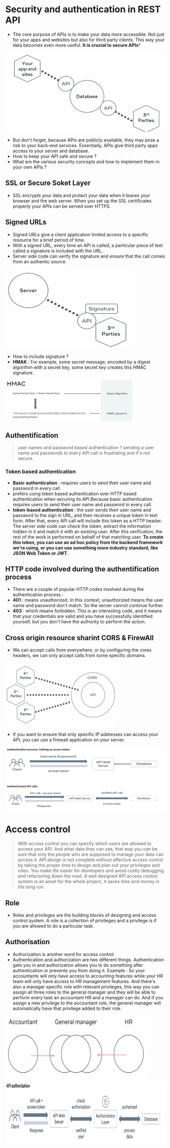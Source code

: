 
# Security and authentication in REST API
- The core purpose of APIs is to make your data more accessible. Not just for your apps and websites but also for third party clients. This way your data becomes even more useful. **It is crucial to secure APIs***

<img src="./images/API_accessible.png" width="500" height="250" alt="Security">

- But don't forget, because APIs are publicly available, they may pose a risk to your back-end services. Essentially, APIs give third party apps access to your server and database.
- How to keep your API safe and secure ?
- What are the various security concepts and how to implement them in your own APIs ?

## SSL or Secure Soket Layer
- SSL encrypts your data and protect your data when it leaves your browser and the web server. When you set up the SSL certificates properly your APIs can be served over HTTPS.

## Signed URLs
- Signed URLs give a client application limited access to a specific resource for a brief period of time. 
- With a signed URL, every time an API is called, a particular piece of text called a signature is included with the URL.
- Server side code can verify the signature and ensure that the call comes from an authentic source.
<img src="./images/Signature.png" width="400" height="250" alt="Security">

- How to include signature ?   
- **HMAK** : For example, some secret message, encoded by a digest algorithm with a secret key, some secret key creates this HMAC signature. 
<img src="./images/hmak.png" width="400" height="130" alt="Security">


## Authentification 
> user names and password based authentication ? sending a user name and passwords to every API call is frustrating and it's not secure.
### Token based authentication
- **Basic authentication** : requires users to send their user name and password in every call.
- prefers using token based authentication over HTTP based authentication when securing its API.Because basic authentication requires users to send their user name and password in every call.
- **token-based authentication** : the user sends their user name and password to the sign in URL, and then receives a unique token in text form. After that, every API call will include this token as a HTTP header. The server side code can check the token, extract the information hidden in it and match it with an existing user. After this verification, the rest of the work is performed on behalf of that matching user. **To create this token, you can use an ad hoc policy from the backend framework we're using, or you can use something more industry standard, like JSON Web Token or JWT.**

## HTTP code involved during the authentification process
- There are a couple of popular HTTP codes involved during the authentication process :
- **401** : means unauthorized. In this context, unauthorized means the user name and password don't match. So the server cannot continue further.
- **403** : which means forbidden. This is an interesting code, and it means that your credentials are valid and you have successfully identified yourself, but you don't have the authority to perform the action.

## Cross origin resource sharint CORS & FirewAll
- We can accept calls from everywhere, or by configuring the cores headers, we can only accept calls from some specific domains.

<img src="./images/cors.png" width="350" height="200" alt="Security">

- If you want to ensure that only specific IP addresses can access your API, you can use a firewall application on your server.

<img src="./images/authentication.png" width="500" height="200" alt="Security">

# Access control 
> With access control you can specify which users are allowed to access your API. And what data they can see, that way you can be sure that only the people who are supposed to manage your data can access it.
> API design is not complete without effective access control by taking the proper time to design and plan out your privileges and roles. You make life easier for developers and avoid costly debugging and refactoring down the road. A well designed API access control system is an asset for the whole project, it saves time and money in the long run.

## Role
- Roles and privileges are the building blocks of designing and access control system. A role is a collection of privileges and a privilege is if you are allowed to do a particular task. 

## Authorisation
- Authorization is another word for access control
-  Authentication and authorization are two different things. Authentication gets you in and authorization allows you to do something after authentication or prevents you from doing it.
Example :
So your accountants will only have access to accounting features while your HR team will only have access to HR management features. And there's also a manager specific role with relevant privileges, this way you can assign all three roles to the general manager and they will be able to perform every task an accountant HR and a manager can do. And if you assign a new privilege to the accountant role, the general manager will automatically have that privilege added to their role. 

<img src="./images/Roles.png" width="450" height="200" alt="Security">

<img src="./images/authorization.png" width="3500" height="200" alt="Security">

